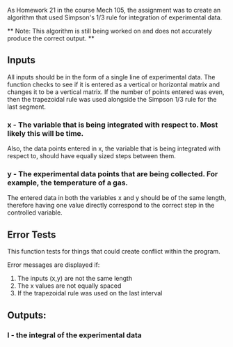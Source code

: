 As Homework 21 in the course Mech 105, the assignment was to create an algorithm that used Simpson's 1/3 rule for integration of experimental data.

** Note: This algorithm is still being worked on and does not accurately produce the correct output. **

## Inputs

All inputs should be in the form of a single line of experimental data. The function checks to see if it is entered as a vertical or horizontal matrix and changes it to be a vertical matrix. If the number of points entered was even, then the trapezoidal rule was used alongside the Simpson 1/3 rule for the last segment. 

### x - The variable that is being integrated with respect to. Most likely this will be time. 

Also, the data points entered in x, the variable that is being integrated with respect to, should have equally sized steps between them. 

### y - The experimental data points that are being collected. For example, the temperature of a gas.

The entered data in both the variables x and y should be of the same length, therefore having one value directly correspond to the correct step in the controlled variable. 

## Error Tests

This function tests for things that could create conflict within the program. 

Error messages are displayed if:
1. The inputs (x,y) are not the same length
2. The x values are not equally spaced
3. If the trapezoidal rule was used on the last interval

## Outputs:

### I - the integral of the experimental data 

